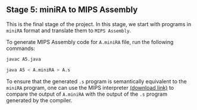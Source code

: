 ## Stage 5: miniRA to MIPS Assembly

This is the final stage of the project. In this stage, we start with programs in `miniRA` format and translate them to `MIPS Assembly`.

To generate MIPS Assembly code for `A.miniRA` file, run the following commands:

```bash
javac A5.java

java A5 < A.miniRA > A.s
```

To ensure that the generated `.s` program is semantically equivalent to the `miniRA` program, one can use the MIPS interpreter [(download link)](https://pages.cs.wisc.edu/~larus/spim.html) to compare the output of `A.miniRA` with the output of the `.s` program generated by the compiler.
